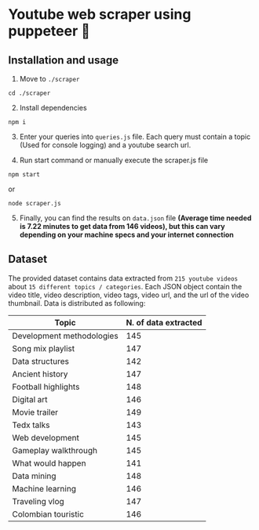 # Youtube web scraper using puppeteer 🔎

## Installation and usage

1. Move to `./scraper`

```shell script
cd ./scraper
```

2. Install dependencies

```shell script
npm i
```

3. Enter your queries into `queries.js` file. Each query must contain a topic (Used for console logging) and a youtube search url.

4. Run start command or manually execute the scraper.js file

```shell script
npm start
```

or

```shell script
node scraper.js
```

5. Finally, you can find the results on `data.json` file **(Average time needed is 7.22 minutes to get data from 146 videos), but this can vary depending on your machine specs and your internet connection**

## Dataset

The provided dataset contains data extracted from `215 youtube videos` about `15 different topics / categories`. Each JSON object contain the video title, video description, video tags, video url, and the url of the video thumbnail. Data is distributed as following:

| Topic                     | N. of data extracted |
| ------------------------- | -------------------- |
| Development methodologies | 145                  |
| Song mix playlist         | 147                  |
| Data structures           | 142                  |
| Ancient history           | 147                  |
| Football highlights       | 148                  |
| Digital art               | 146                  |
| Movie trailer             | 149                  |
| Tedx talks                | 143                  |
| Web development           | 145                  |
| Gameplay walkthrough      | 145                  |
| What would happen         | 141                  |
| Data mining               | 148                  |
| Machine learning          | 146                  |
| Traveling vlog            | 147                  |
| Colombian touristic       | 146                  |
